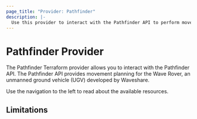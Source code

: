 ```yaml
---
page_title: "Provider: Pathfinder"
description: |-
  Use this provider to interact with the Pathfinder API to perform movement planning for the Wave Rover, an unmanned ground vehicle (UGV) developed by Waveshare.
---
```


# Pathfinder Provider

The Pathfinder Terraform provider allows you to interact with the Pathfinder API. The Pathfinder API provides movement planning for the Wave Rover, an unmanned ground vehicle (UGV) developed by Waveshare.

Use the navigation to the left to read about the available resources.

## Limitations
